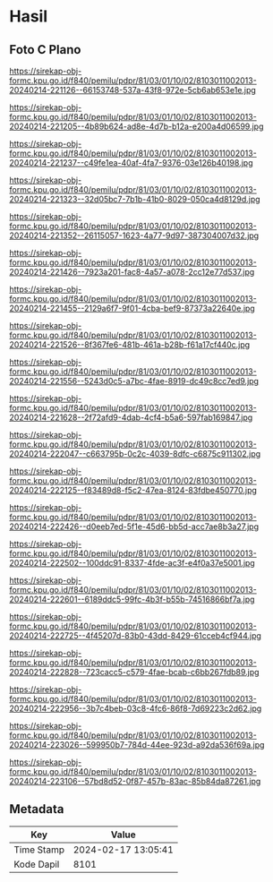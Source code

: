 # Hasil

## Foto C Plano

https://sirekap-obj-formc.kpu.go.id/f840/pemilu/pdpr/81/03/01/10/02/8103011002013-20240214-221126--66153748-537a-43f8-972e-5cb6ab653e1e.jpg

https://sirekap-obj-formc.kpu.go.id/f840/pemilu/pdpr/81/03/01/10/02/8103011002013-20240214-221205--4b89b624-ad8e-4d7b-b12a-e200a4d06599.jpg

https://sirekap-obj-formc.kpu.go.id/f840/pemilu/pdpr/81/03/01/10/02/8103011002013-20240214-221237--c49fe1ea-40af-4fa7-9376-03e126b40198.jpg

https://sirekap-obj-formc.kpu.go.id/f840/pemilu/pdpr/81/03/01/10/02/8103011002013-20240214-221323--32d05bc7-7b1b-41b0-8029-050ca4d8129d.jpg

https://sirekap-obj-formc.kpu.go.id/f840/pemilu/pdpr/81/03/01/10/02/8103011002013-20240214-221352--26115057-1623-4a77-9d97-387304007d32.jpg

https://sirekap-obj-formc.kpu.go.id/f840/pemilu/pdpr/81/03/01/10/02/8103011002013-20240214-221426--7923a201-fac8-4a57-a078-2cc12e77d537.jpg

https://sirekap-obj-formc.kpu.go.id/f840/pemilu/pdpr/81/03/01/10/02/8103011002013-20240214-221455--2129a6f7-9f01-4cba-bef9-87373a22640e.jpg

https://sirekap-obj-formc.kpu.go.id/f840/pemilu/pdpr/81/03/01/10/02/8103011002013-20240214-221526--8f367fe6-481b-461a-b28b-f61a17cf440c.jpg

https://sirekap-obj-formc.kpu.go.id/f840/pemilu/pdpr/81/03/01/10/02/8103011002013-20240214-221556--5243d0c5-a7bc-4fae-8919-dc49c8cc7ed9.jpg

https://sirekap-obj-formc.kpu.go.id/f840/pemilu/pdpr/81/03/01/10/02/8103011002013-20240214-221628--2f72afd9-4dab-4cf4-b5a6-597fab169847.jpg

https://sirekap-obj-formc.kpu.go.id/f840/pemilu/pdpr/81/03/01/10/02/8103011002013-20240214-222047--c663795b-0c2c-4039-8dfc-c6875c911302.jpg

https://sirekap-obj-formc.kpu.go.id/f840/pemilu/pdpr/81/03/01/10/02/8103011002013-20240214-222125--f83489d8-f5c2-47ea-8124-83fdbe450770.jpg

https://sirekap-obj-formc.kpu.go.id/f840/pemilu/pdpr/81/03/01/10/02/8103011002013-20240214-222426--d0eeb7ed-5f1e-45d6-bb5d-acc7ae8b3a27.jpg

https://sirekap-obj-formc.kpu.go.id/f840/pemilu/pdpr/81/03/01/10/02/8103011002013-20240214-222502--100ddc91-8337-4fde-ac3f-e4f0a37e5001.jpg

https://sirekap-obj-formc.kpu.go.id/f840/pemilu/pdpr/81/03/01/10/02/8103011002013-20240214-222601--6189ddc5-99fc-4b3f-b55b-74516866bf7a.jpg

https://sirekap-obj-formc.kpu.go.id/f840/pemilu/pdpr/81/03/01/10/02/8103011002013-20240214-222725--4f45207d-83b0-43dd-8429-61cceb4cf944.jpg

https://sirekap-obj-formc.kpu.go.id/f840/pemilu/pdpr/81/03/01/10/02/8103011002013-20240214-222828--723cacc5-c579-4fae-bcab-c6bb267fdb89.jpg

https://sirekap-obj-formc.kpu.go.id/f840/pemilu/pdpr/81/03/01/10/02/8103011002013-20240214-222956--3b7c4beb-03c8-4fc6-86f8-7d69223c2d62.jpg

https://sirekap-obj-formc.kpu.go.id/f840/pemilu/pdpr/81/03/01/10/02/8103011002013-20240214-223026--599950b7-784d-44ee-923d-a92da536f69a.jpg

https://sirekap-obj-formc.kpu.go.id/f840/pemilu/pdpr/81/03/01/10/02/8103011002013-20240214-223106--57bd8d52-0f87-457b-83ac-85b84da87261.jpg


## Metadata

| Key        | Value               |
| ---------- | ------------------- |
| Time Stamp | 2024-02-17 13:05:41 |
| Kode Dapil | 8101                |



